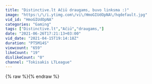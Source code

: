 ```yaml
---
title: "Distinctive.lt Ačiū draugams, buvo linksma :)"
image: "https:\/\/i.ytimg.com\/vi\/HmoGIUdOpNA\/hqdefault.jpg"
vid_id: "HmoGIUdOpNA"
categories: "Gaming"
tags: ["Distinctive.lt","Ačiū","draugams,"]
date: "2021-06-26T17:21:13+03:00"
vid_date: "2021-04-15T19:14:18Z"
duration: "PT5M14S"
viewcount: "659"
likeCount: "19"
dislikeCount: "0"
channel: "Tokisakis LTLeague"
---
```

{% raw %}{% endraw %}
